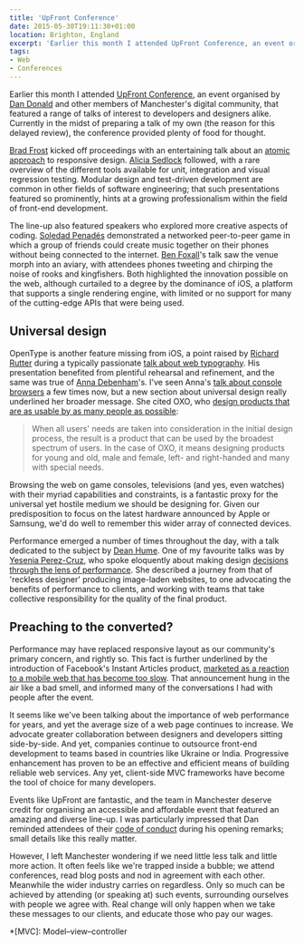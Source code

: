 ```yaml
---
title: 'UpFront Conference'
date: 2015-05-30T19:11:30+01:00
location: Brighton, England
excerpt: 'Earlier this month I attended UpFront Conference, an event organised by Dan Donald and other members of Manchester''s digital community.'
tags:
- Web
- Conferences
---
```

Earlier this month I attended [UpFront Conference][1], an event organised by [Dan Donald][2] and other members of Manchester's digital community, that featured a range of talks of interest to developers and designers alike. Currently in the midst of preparing a talk of my own (the reason for this delayed review), the conference provided plenty of food for thought.

[Brad Frost][3] kicked off proceedings with an entertaining talk about an [atomic approach][4] to responsive design. [Alicia Sedlock][5] followed, with a rare overview of the different tools available for unit, integration and visual regression testing. Modular design and test-driven development are common in other fields of software engineering; that such presentations featured so prominently, hints at a growing professionalism within the field of front-end development.

The line-up also featured speakers who explored more creative aspects of coding. [Soledad Penadés][6] demonstrated a networked peer-to-peer game in which a group of friends could create music together on their phones without being connected to the internet. [Ben Foxall][7]'s talk saw the venue morph into an aviary, with attendees phones tweeting and chirping the noise of rooks and kingfishers. Both highlighted the innovation possible on the web, although curtailed to a degree by the dominance of iOS, a platform that supports a single rendering engine, with limited or no support for many of the cutting-edge APIs that were being used.

## Universal design

OpenType is another feature missing from iOS, a point raised by [Richard Rutter][8] during a typically passionate [talk about web typography][9]. His presentation benefited from plentiful rehearsal and refinement, and the same was true of [Anna Debenham][10]'s. I've seen Anna's [talk about console browsers][11] a few times now, but a new section about universal design really underlined her broader message. She cited OXO, who [design products that are as usable by as many people as possible][12]:

> When all users' needs are taken into consideration in the initial design process, the result is a product that can be used by the broadest spectrum of users. In the case of OXO, it means designing products for young and old, male and female, left- and right-handed and many with special needs.

Browsing the web on game consoles, televisions (and yes, even watches) with their myriad capabilities and constraints, is a fantastic proxy for the universal yet hostile medium we should be designing for. Given our predisposition to focus on the latest hardware announced by Apple or Samsung, we'd do well to remember this wider array of connected devices.

Performance emerged a number of times throughout the day, with a talk dedicated to the subject by [Dean Hume][13]. One of my favourite talks was by [Yesenia Perez-Cruz][14], who spoke eloquently about making design [decisions through the lens of performance][15]. She described a journey from that of 'reckless designer' producing image-laden websites, to one advocating the benefits of performance to clients, and working with teams that take collective responsibility for the quality of the final product.

## Preaching to the converted?

Performance may have replaced responsive layout as our community's primary concern, and rightly so. This fact is further underlined by the introduction of Facebook's Instant Articles product, [marketed as a reaction to a mobile web that has become too slow][16]. That announcement hung in the air like a bad smell, and informed many of the conversations I had with people after the event.

It seems like we've been talking about the importance of web performance for years, and yet the average size of a web page continues to increase. We advocate greater collaboration between designers and developers sitting side-by-side. And yet, companies continue to outsource front-end development to teams based in countries like Ukraine or India. Progressive enhancement has proven to be an effective and efficient means of building reliable web services. Any yet, client-side MVC frameworks have become the tool of choice for many developers.

Events like UpFront are fantastic, and the team in Manchester deserve credit for organising an accessible and affordable event that featured an amazing and diverse line-up. I was particularly impressed that Dan reminded attendees of their [code of conduct][17] during his opening remarks; small details like this really matter.

However, I left Manchester wondering if we need little less talk and little more action. It often feels like we're trapped inside a bubble; we attend conferences, read blog posts and nod in agreement with each other. Meanwhile the wider industry carries on regardless. Only so much can be achieved by attending (or speaking at) such events, surrounding ourselves with people we agree with. Real change will only happen when we take these messages to our clients, and educate those who pay our wages.

[1]: http://upfrontconf.com/
[2]: http://hereinthehive.com/
[3]: http://bradfrost.com/
[4]: http://atomicdesign.bradfrost.com/
[5]: http://www.aliciability.com/
[6]: http://soledadpenades.com/
[7]: http://benjaminbenben.com/
[8]: http://clagnut.com/
[9]: http://webtypography.net/talks/upfront2015
[10]: http://www.maban.co.uk/
[11]: https://speakerdeck.com/anna/what-we-can-learn-from-game-console-browsers-1
[12]: http://www.oxo.com/universaldesign.aspx
[13]: http://www.deanhume.com
[14]: http://www.yperezcruz.com/
[15]: https://speakerdeck.com/yeseniaperezcruz/design-decisions-through-the-lens-of-a-performance-budget
[16]: http://www.theguardian.com/media/2015/may/13/bbc-news-guardian-facebook-instant-articles
[17]: http://upfrontconf.com/code-of-conduct.html

*[MVC]: Model–view–controller

